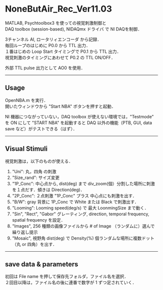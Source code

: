 # NoneButAir_Rec_Ver11.03

MATLAB, Psychtoolbox3 を使っての視覚刺激制御と  
DAQ toolbox (session-based), NIDAQmx ドライバ で NI DAQを制御．

3チャンネル AI, ロータリィエンコーダ から記録．  
毎回ループのはじめに P0.0 から TTL 出力．  
１番はじめの Loop Start タイミングで P0.1 から TTL 出力．  
視覚刺激のタイミングにあわせて P0.2 の TTL ON/OFF．

外部 TTL pulse 出力として AO0 を使用．

---
## Usage
OpenNBA.m を実行．  
開いたウィンドウから "Start NBA" ボタンを押すと起動．

NI 機器につながっていない，DAQ toolbox が使えない環境では，"Testmode" を ON にして "START NBA" を起動すると
DAQ 以外の機能（PTB, GUI, data save など）がテストできる（はず）．

---
## Visual Stimuli
視覚刺激は，以下のものが使える．
1. "Uni": 丸，四角 の刺激
2. "Size_rand": サイズ変更
3. "1P_Conc": 中心点から, dist(deg) まで div_zoom(個）分割した場所に刺激を１点だす．傾きは Direction(deg)．
4. "2P_Conc": ２点刺激 "1P_Conc" プラス 中心点にも刺激を出す．
5. "B/W": gray 背景に 1P_Conc で White または Black で刺激出す．
6. "Looming": Looming speed(deg/s) で 最大 LoonmingSize まで動く．
7. "Sin", "Rect", "Gabor" グレーティング, direction, temporal frequency, spatial frequency を設定．
8. "Images", 256 種類の画像ファイルから # of Image （ランダムに）選んで繰り返し提示
9. "Mosaic", 視野角 dist(deg) で Density(%) 個ランダムな場所に複数ドット（丸 or 四角）を出す．

---


## save data & parameters
初回は File name を押して保存先フォルダ，ファイル名を選択．  
２回目以降は，ファイル名の後に連番で数字が 1 ずつ足されていく．
